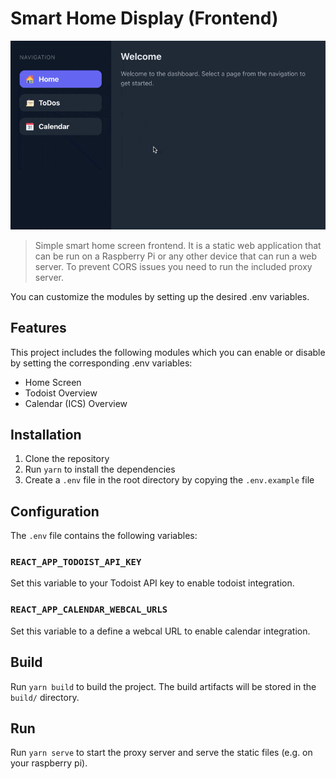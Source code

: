 # Smart Home Display (Frontend)

![teaser.gif](docs/teaser.gif)

> Simple smart home screen frontend. It is a static web application that can be run on a Raspberry Pi or any other device that can run a web server. To prevent CORS issues you need to run the included proxy server.

You can customize the modules by setting up the desired .env variables. 


## Features

This project includes the following modules which you can enable or disable by setting the corresponding .env variables:

- Home Screen
- Todoist Overview
- Calendar (ICS) Overview


## Installation

1. Clone the repository
2. Run `yarn` to install the dependencies
3. Create a `.env` file in the root directory by copying the `.env.example` file


## Configuration

The `.env` file contains the following variables:

### `REACT_APP_TODOIST_API_KEY`

Set this variable to your Todoist API key to enable todoist integration.

### `REACT_APP_CALENDAR_WEBCAL_URLS`

Set this variable to a define a webcal URL to enable calendar integration.


## Build

Run `yarn build` to build the project. The build artifacts will be stored in the `build/` directory.


## Run

Run `yarn serve` to start the proxy server and serve the static files (e.g. on your raspberry pi).